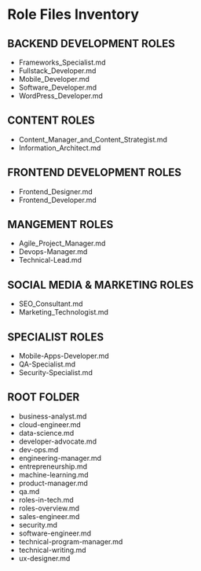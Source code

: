 # Role Files Inventory

## BACKEND DEVELOPMENT ROLES
- Frameworks_Specialist.md
- Fullstack_Developer.md
- Mobile_Developer.md
- Software_Developer.md
- WordPress_Developer.md

## CONTENT ROLES
- Content_Manager_and_Content_Strategist.md
- Information_Architect.md

## FRONTEND DEVELOPMENT ROLES
- Frontend_Designer.md
- Frontend_Developer.md

## MANGEMENT ROLES
- Agile_Project_Manager.md
- Devops-Manager.md
- Technical-Lead.md

## SOCIAL MEDIA & MARKETING ROLES
- SEO_Consultant.md
- Marketing_Technologist.md

## SPECIALIST ROLES
- Mobile-Apps-Developer.md
- QA-Specialist.md
- Security-Specialist.md

## ROOT FOLDER
- business-analyst.md
- cloud-engineer.md
- data-science.md
- developer-advocate.md
- dev-ops.md
- engineering-manager.md
- entrepreneurship.md
- machine-learning.md
- product-manager.md
- qa.md
- roles-in-tech.md
- roles-overview.md
- sales-engineer.md
- security.md
- software-engineer.md
- technical-program-manager.md
- technical-writing.md
- ux-designer.md